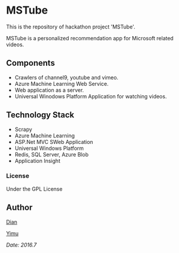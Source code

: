 # MSTube

This is the repository of hackathon project 'MSTube'.

MSTube is a personalized recommendation app for Microsoft related videos.

## Components

- Crawlers of channel9, youtube and vimeo.
- Azure Machine Learning Web Service.
- Web application as a server.
- Universal Winodows Platform Application for watching videos.

## Technology Stack

- Scrapy
- Azure Machine Learning
- ASP.Net MVC SWeb Application
- Universal Windows Platform
- Redis, SQL Server, Azure Blob
- Application Insight

### License

Under the GPL License

## Author

[Dian](https://github.com/luckyyd)

[Yimu](https://github.com/irmowan)

*Date: 2016.7*

